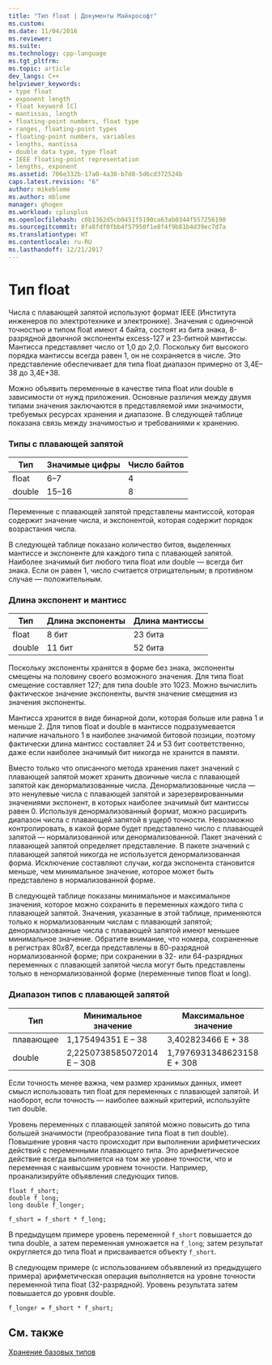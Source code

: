 ```yaml
---
title: "Тип float | Документы Майкрософт"
ms.custom: 
ms.date: 11/04/2016
ms.reviewer: 
ms.suite: 
ms.technology: cpp-language
ms.tgt_pltfrm: 
ms.topic: article
dev_langs: C++
helpviewer_keywords:
- type float
- exponent length
- float keyword [C]
- mantissas, length
- floating-point numbers, float type
- ranges, floating-point types
- floating-point numbers, variables
- lengths, mantissa
- double data type, type float
- IEEE floating-point representation
- lengths, exponent
ms.assetid: 706e332b-17a0-4a30-b7d8-5d6cd372524b
caps.latest.revision: "6"
author: mikeblome
ms.author: mblome
manager: ghogen
ms.workload: cplusplus
ms.openlocfilehash: c0b1362d5cb0451f5190ca63ab0344f557256190
ms.sourcegitcommit: 8fa8fdf0fbb4f57950f1e8f4f9b81b4d39ec7d7a
ms.translationtype: HT
ms.contentlocale: ru-RU
ms.lasthandoff: 12/21/2017
---
```

# <a name="type-float"></a>Тип float
Числа с плавающей запятой используют формат IEEE (Института инженеров по электротехнике и электронике). Значения с одиночной точностью и типом float имеют 4 байта, состоят из бита знака, 8-разрядной двоичной экспоненты excess-127 и 23-битной мантиссы. Мантисса представляет число от 1,0 до 2,0. Поскольку бит высокого порядка мантиссы всегда равен 1, он не сохраняется в числе. Это представление обеспечивает для типа float диапазон примерно от 3,4E–38 до 3,4E+38.  
  
 Можно объявить переменные в качестве типа float или double в зависимости от нужд приложения. Основные различия между двумя типами значения заключаются в представляемой ими значимости, требуемых ресурсах хранения и диапазоне. В следующей таблице показана связь между значимостью и требованиями к хранению.  
  
### <a name="floating-point-types"></a>Типы с плавающей запятой  
  
|Тип|Значимые цифры|Число байтов|  
|----------|------------------------|---------------------|  
|float|6–7|4|  
|double|15–16|8|  
  
 Переменные с плавающей запятой представлены мантиссой, которая содержит значение числа, и экспонентой, которая содержит порядок возрастания числа.  
  
 В следующей таблице показано количество битов, выделенных мантиссе и экспоненте для каждого типа с плавающей запятой. Наиболее значимый бит любого типа float или double — всегда бит знака. Если он равен 1, число считается отрицательным; в противном случае — положительным.  
  
### <a name="lengths-of-exponents-and-mantissas"></a>Длина экспонент и мантисс  
  
|Тип|Длина экспоненты|Длина мантиссы|  
|----------|---------------------|---------------------|  
|float|8 бит|23 бита|  
|double|11 бит|52 бита|  
  
 Поскольку экспоненты хранятся в форме без знака, экспоненты смещены на половину своего возможного значения. Для типа float смещение составляет 127; для типа double это 1023. Можно вычислить фактическое значение экспоненты, вычтя значение смещения из значения экспоненты.  
  
 Мантисса хранится в виде бинарной доли, которая больше или равна 1 и меньше 2. Для типов float и double в мантиссе подразумевается наличие начального 1 в наиболее значимой битовой позиции, поэтому фактически длина мантисс составляет 24 и 53 бит соответственно, даже если наиболее значимый бит никогда не хранится в памяти.  
  
 Вместо только что описанного метода хранения пакет значений с плавающей запятой может хранить двоичные числа с плавающей запятой как денормализованные числа. Денормализованные числа — это ненулевые числа с плавающей запятой и зарезервированными значениями экспонент, в которых наиболее значимый бит мантиссы равен 0. Используя денормализованный формат, можно расширить диапазон числа с плавающей запятой в ущерб точности. Невозможно контролировать, в какой форме будет представлено число с плавающей запятой — нормализованной или денормализованной. Пакет значений с плавающей запятой определяет представление. В пакете значений с плавающей запятой никогда не используется денормализованная форма. Исключение составляют случаи, когда экспонента становится меньше, чем минимальное значение, которое может быть представлено в нормализованной форме.  
  
 В следующей таблице показаны минимальное и максимальное значения, которое можно сохранить в переменных каждого типа с плавающей запятой. Значения, указанные в этой таблице, применяются только к нормализованным числам с плавающей запятой; денормализованные числа с плавающей запятой имеют меньшее минимальное значение. Обратите внимание, что номера, сохраненные в регистрах 80*x*87, всегда представлены в 80-разрядной нормализованной форме; при сохранении в 32- или 64-разрядных переменных с плавающей запятой числа могут быть представлены только в ненормализованной форме (переменные типов float и long).  
  
### <a name="range-of-floating-point-types"></a>Диапазон типов с плавающей запятой  
  
|Тип|Минимальное значение|Максимальное значение|  
|----------|-------------------|-------------------|  
|плавающее|1,175494351 E – 38|3,402823466 E + 38|  
|double|2,2250738585072014 E – 308|1,7976931348623158 E + 308|  
  
 Если точность менее важна, чем размер хранимых данных, имеет смысл использовать тип float для переменных с плавающей запятой. И наоборот, если точность — наиболее важный критерий, используйте тип double.  
  
 Уровень переменных с плавающей запятой можно повысить до типа большей значимости (преобразование типа float в тип double). Повышение уровня часто происходит при выполнении арифметических действий с переменными плавающего типа. Это арифметическое действие всегда выполняется на том же уровне точности, что и переменная с наивысшим уровнем точности. Например, проанализируйте объявления следующих типов.  
  
```  
float f_short;  
double f_long;  
long double f_longer;  
  
f_short = f_short * f_long;  
```  
  
 В предыдущем примере уровень переменной `f_short` повышается до типа double, а затем переменная умножается на `f_long`; затем результат округляется до типа float и присваивается объекту `f_short`.  
  
 В следующем примере (с использованием объявлений из предыдущего примера) арифметическая операция выполняется на уровне точности переменной типа float (32-разрядной). Уровень результата затем повышается до уровня double.  
  
```  
f_longer = f_short * f_short;  
```  
  
## <a name="see-also"></a>См. также  
 [Хранение базовых типов](../c-language/storage-of-basic-types.md)